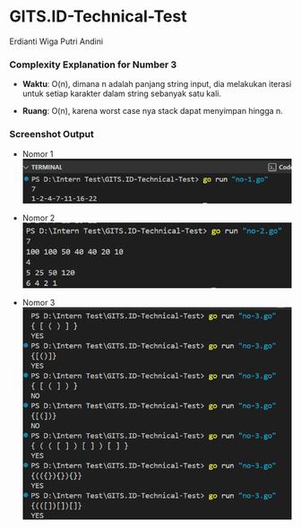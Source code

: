 # GITS.ID-Technical-Test
Erdianti Wiga Putri Andini

### Complexity Explanation for Number 3
- **Waktu**: O(n), dimana n adalah panjang string input, dia melakukan iterasi untuk setiap karakter dalam string sebanyak satu kali.

- **Ruang**: O(n), karena worst case nya stack dapat menyimpan hingga n.


### Screenshot Output
- Nomor 1
![No 1](ss-output/no-1.png)

- Nomor 2
![No 2](ss-output/no-2.png)

- Nomor 3
![No 3](ss-output/no-3.png)